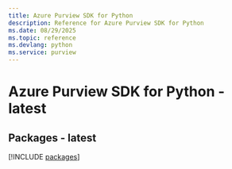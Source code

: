 ```yaml
---
title: Azure Purview SDK for Python
description: Reference for Azure Purview SDK for Python
ms.date: 08/29/2025
ms.topic: reference
ms.devlang: python
ms.service: purview
---
```

# Azure Purview SDK for Python - latest
## Packages - latest
[!INCLUDE [packages](purview-index.md)]